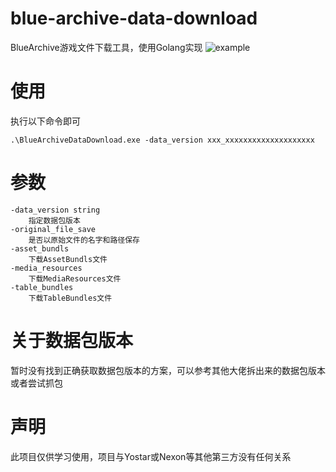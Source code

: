 # blue-archive-data-download
BlueArchive游戏文件下载工具，使用Golang实现
![example](example.gif)

# 使用
执行以下命令即可
```
.\BlueArchiveDataDownload.exe -data_version xxx_xxxxxxxxxxxxxxxxxxxx
```

# 参数
```
-data_version string
    指定数据包版本
-original_file_save
    是否以原始文件的名字和路径保存
-asset_bundls
    下载AssetBundls文件
-media_resources
    下载MediaResources文件
-table_bundles
    下载TableBundles文件
```

# 关于数据包版本
暂时没有找到正确获取数据包版本的方案，可以参考其他大佬拆出来的数据包版本或者尝试抓包

# 声明
此项目仅供学习使用，项目与Yostar或Nexon等其他第三方没有任何关系